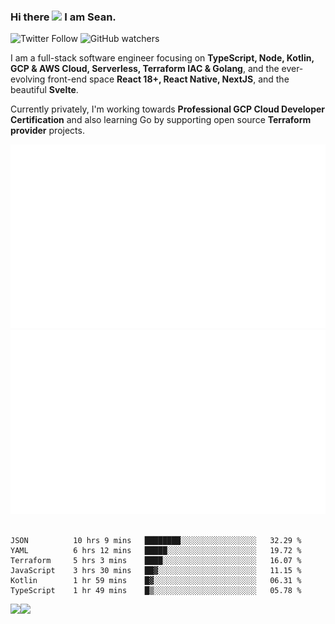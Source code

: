 ### Hi there <img src="https://raw.githubusercontent.com/MartinHeinz/MartinHeinz/master/wave.gif" width="30" /> I am Sean.
![Twitter Follow](https://img.shields.io/twitter/follow/JuniorDEVed?style=social)  ![GitHub watchers](https://img.shields.io/github/watchers/JuniorDEVed/JuniorDEVed?style=social)

I am a full-stack software engineer focusing on **TypeScript, Node, Kotlin, GCP & AWS Cloud, Serverless, Terraform IAC & Golang**, and the ever-evolving front-end space **React 18+, React Native, NextJS**, and the beautiful **Svelte**.

Currently privately, I'm working towards **Professional GCP Cloud Developer Certification** and also learning Go by supporting open source **Terraform provider** projects.

 <!--
https://github.community/t/support-theme-context-for-images-in-light-vs-dark-mode/147981/84
-->
<a href="https://github.com/jstrieb/github-stats">
<img src="https://github.com/algoflows/github-stats/blob/master/generated/overview.svg#gh-light-mode-only" />
<img src="https://github.com/algoflows/github-stats/blob/master/generated/languages.svg#gh-light-mode-only" />
<!--
<img src="https://github.com/algoflows/github-stats/blob/master/generated/overview.svg#gh-dark-mode-only" />
<img src="https://github.com/algoflows/github-stats/blob/master/generated/languages.svg#gh-dark-mode-only" />
-->
</a>

<br>
<br>
 
 <!--START_SECTION:waka-->

```text
JSON          10 hrs 9 mins   ████████░░░░░░░░░░░░░░░░░   32.29 %
YAML          6 hrs 12 mins   █████░░░░░░░░░░░░░░░░░░░░   19.72 %
Terraform     5 hrs 3 mins    ████░░░░░░░░░░░░░░░░░░░░░   16.07 %
JavaScript    3 hrs 30 mins   ██▓░░░░░░░░░░░░░░░░░░░░░░   11.15 %
Kotlin        1 hr 59 mins    █▓░░░░░░░░░░░░░░░░░░░░░░░   06.31 %
TypeScript    1 hr 49 mins    █▒░░░░░░░░░░░░░░░░░░░░░░░   05.78 %
```

<!--END_SECTION:waka-->

<img width="140" src="https://badges.images.credential.net/1548277101436.png"><img width="140" src="https://images.credly.com/size/340x340/images/99289602-861e-4929-8277-773e63a2fa6f/image.png">
